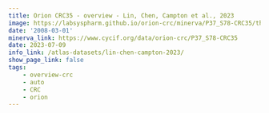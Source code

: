 ```yaml
---
title: Orion CRC35 - overview - Lin, Chen, Campton et al., 2023
image: https://labsyspharm.github.io/orion-crc/minerva/P37_S78-CRC35/thumbnail.jpg
date: '2008-03-01'
minerva_link: https://www.cycif.org/data/orion-crc/P37_S78-CRC35
date: 2023-07-09
info_link: /atlas-datasets/lin-chen-campton-2023/
show_page_link: false
tags:
    - overview-crc
    - auto
    - CRC
    - orion
---
```

